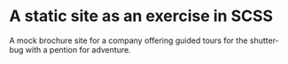 # A static site as an exercise in SCSS
A mock brochure site for a company offering guided tours for the shutter-bug with a pention for adventure.
